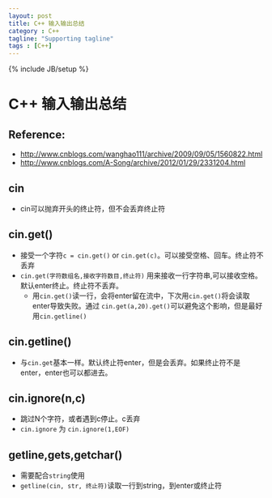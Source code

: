 ```yaml
---
layout: post
title: C++ 输入输出总结
category : C++
tagline: "Supporting tagline"
tags : [C++]
---
```

{% include JB/setup %}
# C++ 输入输出总结

## Reference:
- <http://www.cnblogs.com/wanghao111/archive/2009/09/05/1560822.html>
- <http://www.cnblogs.com/A-Song/archive/2012/01/29/2331204.html>

## cin
- cin可以抛弃开头的终止符，但不会丢弃终止符

## cin.get()
- 接受一个字符`c = cin.get()` or `cin.get(c)`。可以接受空格、回车。终止符不丢弃
- `cin.get(字符数组名,接收字符数目,终止符)` 用来接收一行字符串,可以接收空格。 默认enter终止。终止符不丢弃。
  + 用`cin.get()`读一行，会将enter留在流中，下次用`cin.get()`将会读取enter导致失败。通过
  `cin.get(a,20).get()`可以避免这个影响，但是最好用`cin.getline()`

## cin.getline()
- 与`cin.get`基本一样。默认终止符enter，但是会丢弃。如果终止符不是enter，enter也可以都进去。

## cin.ignore(n,c)
- 跳过N个字符，或者遇到c停止。c丢弃
- `cin.ignore` 为 `cin.ignore(1,EOF)`

## getline,gets,getchar()
- 需要配合`string`使用
- `getline(cin, str, 终止符)`读取一行到string，到enter或终止符
